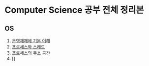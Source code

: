 # Computer Science 공부 전체 정리본

## OS

1. [운영체제에 기본 이해](https://github.com/Suhwan0818/CSstudy/blob/master/OS%20Operation%20System.md)
2. [프로세스와 스레드](https://github.com/Suhwan0818/CSstudy/blob/master/OS%20Process%20Thread.md)
3. [프로세스의 주소 공간](https://github.com/Suhwan0818/CSstudy/blob/master/OS%20process%20space.md)
4. []
